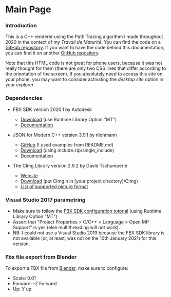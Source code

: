 # Main Page
### Introduction
This is a C++ renderer using the Path Tracing algorithm I made throughout 2020 in the context of my *Travail de Maturité*. You can find the code on a [GitHub repository](https://github.com/JoachimFavre/PathTracer). If you want to have the code behind this documentation, you can find it on another [GitHub repository](https://github.com/JoachimFavre/PathTracerDocumentation).

Note that this HTML code is not great for phone users, because it was not really thought for them (there are only two CSS lines that differ according to the orientation of the screen). If you absolutely need to access this site on your phone, you may want to consider activating the *desktop site* option in your explorer.

### Dependencies
- FBX SDK version 2020.1 by Autodesk
  - [Download](https://www.autodesk.com/developer-network/platform-technologies/fbx-sdk-2020-1) (use Runtime Library Option "MT")
  - [Documentation](https://help.autodesk.com/view/FBX/2020/ENU/)

- JSON for Modern C++ version 3.9.1 by nlohmann
  - [GitHub](https://github.com/nlohmann/json) (I used examples from README.md)
  - [Download](https://github.com/nlohmann/json/releases/tag/v3.9.1) (using include.zip/single_include)
  - [Documentation](https://nlohmann.github.io/json/)

- The CImg Library version 2.9.2 by David Tschumperlé
  - [Website](http://cimg.eu/)
  - [Download](http://cimg.eu/download.html) (put CImg.h in [your project directory]/CImg)
  - [List of supported picture format](http://cimg.eu/reference/group__cimg__files__io.html)


### Visual Studio 2017 parametring
- Make sure to follow the [FBX SDK configuration tutorial](https://help.autodesk.com/view/FBX/2020/ENU/?guid=FBX_Developer_Help_getting_started_installing_and_configuring_configuring_the_fbx_sdk_for_wind_html) (using Runtime Library Option "MT")
- Assert that "Project Properties > C/C++ > Language > Open MP Support" is yes (else multithreading will not work).
- NB: I could not use a Visual Studio 2019 because the FBX SDK library is not available (or, at least, was not on the 10th January 2021) for this version.  


### Fbx file export from Blender
To export a FBX file from [Blender](https://www.blender.org/), make sure to configure:
- Scale: 0.01
- Forward: -Z Forward
- Up: Y up

